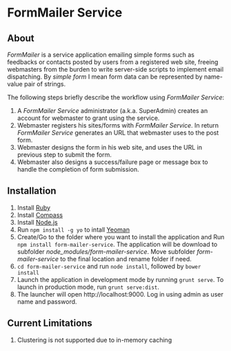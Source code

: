 FormMailer Service
=================
## About 
*FormMailer* is a service application emailing simple forms such as feedbacks or contacts posted by users from a registered web site, freeing webmasters from the burden to write server-side scripts to implement email dispatching. By *simple form* I mean form data can be represented by name-value pair of strings. 

The following steps briefly describe the workflow using *FormMailer Service*:
1. A *FormMailer Service* administrator (a.k.a. SuperAdmin) creates an account for webmaster to grant using the service.
2. Webmaster registers his sites/forms with *FormMailer Service*. In return *FormMailer Service* generates an URL that webmaster uses to the post form.
3. Webmaster designs the form in his web site, and uses the URL in previous step to submit the form.
4. Webmaster also designs a success/failure page or message box to handle the completion of form submission.

## Installation
1. Install [Ruby](http://www.ruby-lang.org/en/downloads/)
2. Install [Compass](http://compass-style.org/install/)
3. Install [Node.js](http://nodejs.org/)
4. Run `npm install -g yo` to intall [Yeoman](http://yeoman.io/)
5. Create/Go to the folder where you want to install the application and  Run `npm install form-mailer-service`. The application will be download to subfolder *node_modules/form-mailer-service*. Move subfolder *form-mailer-service* to the final location and rename folder if need. 
6. `cd form-mailer-service` and run `node install`, followed by `bower install`
7. Launch the application in development mode by running `grunt serve`. To launch in production mode, run `grunt serve:dist`.
7. The launcher will open http://localhost:9000. Log in using admin as user name and password.

## Current Limitations
1. Clustering is not supported due to in-memory caching